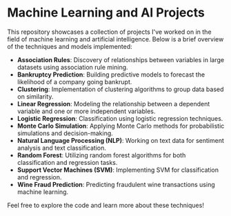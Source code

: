 # Machine Learning and AI Projects

This repository showcases a collection of projects I've worked on in the field of machine learning and artificial intelligence. Below is a brief overview of the techniques and models implemented:

- **Association Rules**: Discovery of relationships between variables in large datasets using association rule mining.
- **Bankruptcy Prediction**: Building predictive models to forecast the likelihood of a company going bankrupt.
- **Clustering**: Implementation of clustering algorithms to group data based on similarity.
- **Linear Regression**: Modeling the relationship between a dependent variable and one or more independent variables.
- **Logistic Regression**: Classification using logistic regression techniques.
- **Monte Carlo Simulation**: Applying Monte Carlo methods for probabilistic simulations and decision-making.
- **Natural Language Processing (NLP)**: Working on text data for sentiment analysis and text classification.
- **Random Forest**: Utilizing random forest algorithms for both classification and regression tasks.
- **Support Vector Machines (SVM)**: Implementing SVM for classification and regression.
- **Wine Fraud Prediction**: Predicting fraudulent wine transactions using machine learning.

Feel free to explore the code and learn more about these techniques!
